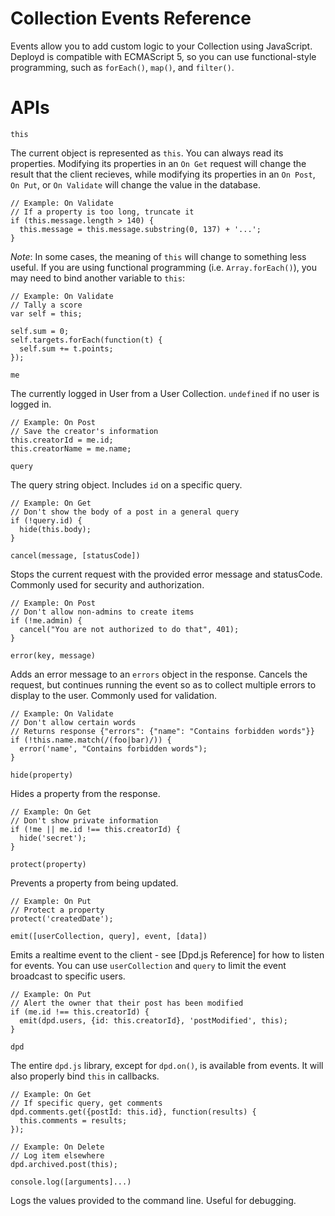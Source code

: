 # Collection Events Reference

Events allow you to add custom logic to your Collection using JavaScript. Deployd is compatible with ECMAScript 5, so you can use functional-style programming, such as `forEach()`, `map()`, and `filter()`.

# APIs

`this`

The current object is represented as `this`. You can always read its properties. Modifying its properties in an `On Get` request will change the result that the client recieves, while modifying its properties in an `On Post`, `On Put`, or `On Validate` will change the value in the database.

    // Example: On Validate
    // If a property is too long, truncate it
    if (this.message.length > 140) {
      this.message = this.message.substring(0, 137) + '...';
    }

*Note*: In some cases, the meaning of `this` will change to something less useful. If you are using functional programming (i.e. `Array.forEach()`), you may need to bind another variable to `this`:

    // Example: On Validate
    // Tally a score
    var self = this;

    self.sum = 0;
    self.targets.forEach(function(t) {
      self.sum += t.points;
    });

`me`

The currently logged in User from a User Collection. `undefined` if no user is logged in.

    // Example: On Post
    // Save the creator's information
    this.creatorId = me.id;
    this.creatorName = me.name;

`query`

The query string object. Includes `id` on a specific query.

    // Example: On Get
    // Don't show the body of a post in a general query
    if (!query.id) {
      hide(this.body);
    }

`cancel(message, [statusCode])`

Stops the current request with the provided error message and statusCode. Commonly used for security and authorization.

    // Example: On Post
    // Don't allow non-admins to create items
    if (!me.admin) {
      cancel("You are not authorized to do that", 401);
    }

`error(key, message)`

Adds an error message to an `errors` object in the response. Cancels the request, but continues running the event so as to collect multiple errors to display to the user. Commonly used for validation.

    // Example: On Validate
    // Don't allow certain words
    // Returns response {"errors": {"name": "Contains forbidden words"}}
    if (!this.name.match(/(foo|bar)/)) {
      error('name', "Contains forbidden words");
    }


`hide(property)`

Hides a property from the response.

    // Example: On Get
    // Don't show private information
    if (!me || me.id !== this.creatorId) {
      hide('secret');
    }

`protect(property)`

Prevents a property from being updated.

    // Example: On Put
    // Protect a property
    protect('createdDate');

`emit([userCollection, query], event, [data])`

Emits a realtime event to the client - see [Dpd.js Reference] for how to listen for events.
You can use `userCollection` and `query` to limit the event broadcast to specific users.

    // Example: On Put
    // Alert the owner that their post has been modified
    if (me.id !== this.creatorId) {
      emit(dpd.users, {id: this.creatorId}, 'postModified', this); 
    } 

`dpd`

The entire `dpd.js` library, except for `dpd.on()`, is available from events. It will also properly bind `this` in callbacks.

    // Example: On Get
    // If specific query, get comments
    dpd.comments.get({postId: this.id}, function(results) {
      this.comments = results;
    });

    // Example: On Delete
    // Log item elsewhere
    dpd.archived.post(this); 
    
`console.log([arguments]...)`

Logs the values provided to the command line. Useful for debugging.